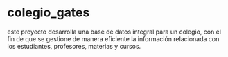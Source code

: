 # colegio_gates
este proyecto desarrolla una base de datos integral para un colegio, con el fin de que se gestione de manera eficiente la información relacionada con los estudiantes, profesores, materias y cursos.
